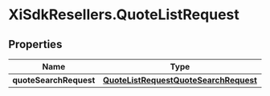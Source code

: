 # XiSdkResellers.QuoteListRequest

## Properties

Name | Type | Description | Notes
------------ | ------------- | ------------- | -------------
**quoteSearchRequest** | [**QuoteListRequestQuoteSearchRequest**](QuoteListRequestQuoteSearchRequest.md) |  | [optional] 



